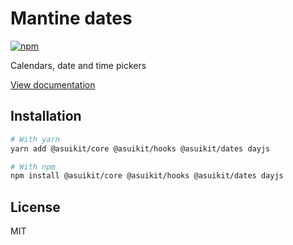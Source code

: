 # Mantine dates

[![npm](https://img.shields.io/npm/dm/@asuikit/dates)](https://www.npmjs.com/package/@asuikit/dates)

Calendars, date and time pickers

[View documentation](https://mantine.dev/)

## Installation

```bash
# With yarn
yarn add @asuikit/core @asuikit/hooks @asuikit/dates dayjs

# With npm
npm install @asuikit/core @asuikit/hooks @asuikit/dates dayjs
```

## License

MIT
